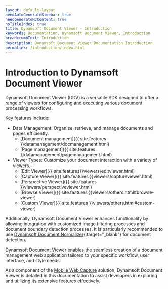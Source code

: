 ```yaml
---
layout: default-layout
needAutoGenerateSidebar: true
needGenerateH3Content: true
noTitleIndex: true
title: Dynamsoft Document Viewer - Introduction
keywords: Documentation, Dynamsoft Document Viewer, Introduction
breadcrumbText: Introduction
description: Dynamsoft Document Viewer Documentation Introduction
permalink: /introduction/index.html
---
```


# Introduction to Dynamsoft Document Viewer

Dynamsoft Document Viewer (DDV) is a versatile SDK designed to offer a range of viewers for configuring and executing various document processing workflows.

Key features include:

- Data Management: Organize, retrieve, and manage documents and pages efficiently.
    - [Document management]({{ site.features }}datamanagement/docmanagement.html)
    - [Page management]({{ site.features }}datamanagement/pagemanagement.html)
- Viewer Types: Customize your document interaction with a variety of viewers.
    - [Edit Viewer]({{ site.features}}viewers/editviewer.html)
    - [Capture Viewer]({{ site.features }}viewers/captureviewer.html)
    - [Perspective Viewer]({{ site.features }}viewers/perspectiveviewer.html)
    - [Browse Viewer]({{ site.features }}viewers/others.html#browse-viewer)
    - [Custom Viewer]({{ site.features }}viewers/others.html#custom-viewer)

Additionally, Dynamsoft Document Viewer enhances functionality by allowing integration with customized image filtering processes and document boundary detection processes. It is particularly recommended to use [Dynamsoft Document Normalizer](https://www.dynamsoft.com/document-normalizer/docs/web/programming/javascript/){:target="_blank"} for document detection.

Dynamsoft Document Viewer enables the seamless creation of a document management web application tailored to your specific workflow, user interface, and style needs.

As a component of the [Mobile Web Capture](https://www.dynamsoft.com/use-cases/mobile-web-capture-sdk/?utm_content=nav-solutions) solution, Dynamsoft Document Viewer is detailed in this documentation to assist developers in exploring and utilizing its extensive features effectively.